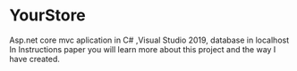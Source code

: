 # YourStore
Asp.net core mvc aplication in C# ,Visual Studio 2019, database in localhost
In Instructions paper you will learn more about this project and the way I have created.

